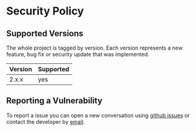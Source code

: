 # Security Policy

## Supported Versions

The whole project is tagged by version. Each version represents a new feature,
bug fix or security update that was implemented.

| Version | Supported          |
| ------- | ------------------ |
| 2.x.x   | yes                |

## Reporting a Vulnerability

To report a issue you can open a new conversation using [github issues](https://github.com/gabriellopes00/buzzl/issues/new) or
contact the developer by [email](mailto:gabrielluislopes00@gmail.com).
